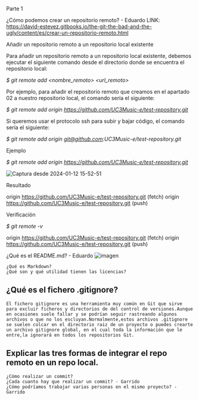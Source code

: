 Parte 1

¿Cómo podemos crear un repositorio remoto? - Eduardo
 LINK:
https://david-estevez.gitbooks.io/the-git-the-bad-and-the-ugly/content/es/crear-un-repositorio-remoto.html

Añadir un repositorio remoto a un repositorio local existente

 Para añadir un repositorio remoto a un repositorio local existente, debemos ejecutar el siguiente comando desde el directorio donde se encuentra el repositorio local:

*$ git remote add <nombre_remoto> <url_remoto>*

 Por ejemplo, para añadir el repositorio remoto que creamos en el apartado 02 a nuestro repositorio local, el comando sería el siguiente:

*$ git remote add origin https://github.com/UC3Music-e/test-repository.git*

 Si queremos usar el protocolo ssh para subir y bajar código, el comando sería el siguiente:

 *$ git remote add origin git@github.com:UC3Music-e/test-repository.git*

Ejemplo

*$ git remote add origin https://github.com/UC3Music-e/test-repository.git*

![Captura desde 2024-01-12 15-52-51](https://github.com/Eduardomesut/Entornos/assets/93294713/ac6633d4-1087-4fdf-8903-f9e0bbe47d32)


Resultado

origin https://github.com/UC3Music-e/test-repository.git (fetch)
origin https://github.com/UC3Music-e/test-repository.git (push)

Verificación

*$ git remote -v*

origin https://github.com/UC3Music-e/test-repository.git (fetch)
origin https://github.com/UC3Music-e/test-repository.git (push)

   
¿Qué es el README.md? - Eduardo
![imagen](https://github.com/Eduardomesut/Entornos/assets/93294713/2c05c59a-a741-4f53-b919-0c28d0291861)



    ¿Qué es Markdown?
    ¿Qué son y qué utilidad tienen las licencias?
   ## ¿Qué es el fichero .gitignore?
    El fichero gitignore es una herramienta muy común en Git que sirve para excluir ficheros y directorios de del control de versiones.Aunque en ocasiones suele fallar y se podrían seguir rastreando algunos archivos o que no los escluyan.Normalmente,estos archivos .gitignore se suelen colcar en el directorio raiz de un proyecto o puedes crearte un archivo gitignore global, en el cual toda la información que le entre,la ignorará en todos los repositorios Git.
##    Explicar las tres formas de integrar el repo remoto en un repo local.
    ¿Cómo realizar un commit? 
    ¿Cada cuanto hay que realizar un commit? - Garrido
    ¿Cómo podríamos trabajar varias personas en el mismo proyecto? - Garrido

